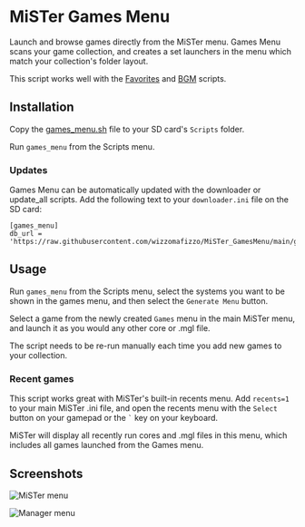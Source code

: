 # MiSTer Games Menu

Launch and browse games directly from the MiSTer menu. Games Menu scans your game collection, and creates a set launchers in the menu which match your collection's folder layout.

This script works well with the [Favorites](https://github.com/wizzomafizzo/MiSTer_Favorites) and [BGM](https://github.com/wizzomafizzo/MiSTer_BGM) scripts.

## Installation

Copy the [games_menu.sh](https://github.com/wizzomafizzo/MiSTer_GamesMenu/raw/main/games_menu.sh) file to your SD card's `Scripts` folder.

Run `games_menu` from the Scripts menu.

### Updates

Games Menu can be automatically updated with the downloader or update_all scripts. Add the following text to your `downloader.ini` file on the SD card:

```
[games_menu]
db_url = 'https://raw.githubusercontent.com/wizzomafizzo/MiSTer_GamesMenu/main/games_menu.json'
```

## Usage

Run `games_menu` from the Scripts menu, select the systems you want to be shown in the games menu, and then select the `Generate Menu` button.

Select a game from the newly created `Games` menu in the main MiSTer menu, and launch it as you would any other core or .mgl file.

The script needs to be re-run manually each time you add new games to your collection.

### Recent games

This script works great with MiSTer's built-in recents menu. Add `recents=1` to your main MiSTer .ini file, and open the recents menu with the `Select` button on your gamepad or the `` ` `` key on your keyboard.

MiSTer will display all recently run cores and .mgl files in this menu, which includes all games launched from the Games menu.

## Screenshots

![MiSTer menu](https://github.com/wizzomafizzo/MiSTer_GamesMenu/raw/main/images/games.jpeg)

![Manager menu](https://github.com/wizzomafizzo/MiSTer_GamesMenu/raw/main/images/menu.png)
